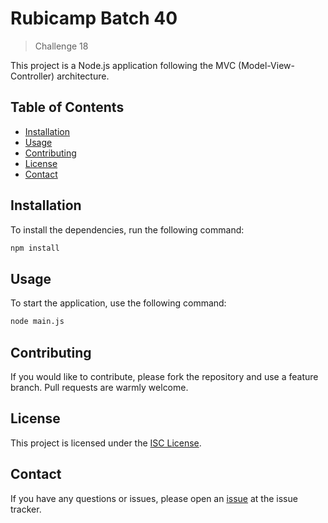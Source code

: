 # Rubicamp Batch 40

> Challenge 18

This project is a Node.js application following the MVC (Model-View-Controller) architecture.

## Table of Contents

- [Installation](#installation)
- [Usage](#usage)
- [Contributing](#contributing)
- [License](#license)
- [Contact](#contact)

## Installation

To install the dependencies, run the following command:

```bash
npm install
```

## Usage

To start the application, use the following command:

```bash
node main.js
```

## Contributing

If you would like to contribute, please fork the repository and use a feature branch. Pull requests are warmly welcome.

## License

This project is licensed under the [ISC License](./LICENSE).

## Contact

If you have any questions or issues, please open an [issue](https://github.com/aryajava/rc40-challenge18/issues) at the issue tracker.
